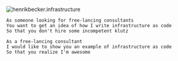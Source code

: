 ![henrikbecker.infrastructure](https://github.com/handiman/henrikbecker.infrastructure/actions/workflows/main.yml/badge.svg)

```
As someone looking for free-lancing consultants
You want to get an idea of how I write infrastructure as code
So that you don't hire some incompetent klutz
```

```
As a free-lancing consultant
I would like to show you an example of infrastructure as code
So that you realize I'm awesome
```
